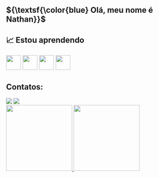 <h2> ${\textsf{\color{blue} Olá, meu nome é Nathan}}$ <h2/>

:chart_with_upwards_trend: **Estou aprendendo**

<img loading="lazy" src="https://cdn.jsdelivr.net/gh/devicons/devicon@latest/icons/javascript/javascript-plain.svg" width="40" height="40"/>
<img loading="lazy" src="https://cdn.jsdelivr.net/gh/devicons/devicon@latest/icons/git/git-original.svg" width="40" height="40"/>
<img loading="lazy" src="https://cdn.jsdelivr.net/gh/devicons/devicon@latest/icons/html5/html5-original.svg" width="40" height="40"/>         
<img loading="lazy" src="https://cdn.jsdelivr.net/gh/devicons/devicon@latest/icons/css3/css3-original.svg" width="40" height="40"/>

## Contatos:
<div>
<a href = "mailto:rozorinho@gmail.com"><img loading="lazy" src="https://img.shields.io/badge/Gmail-D14836?style=for-the-badge&logo=gmail&logoColor=white" target="_blank"></a>
<a href="https://www.linkedin.com/in/nathan-siqueira-a517532b9/" target="_blank"><img loading="lazy" src="https://img.shields.io/badge/-LinkedIn-%230077B5?style=for-the-badge&logo=linkedin&logoColor=white" target="_blank"></a>   
</div>


<div>
<a href="https://github.com/Nathan-runner">
<img loading="lazy" height="180em" src="https://github-readme-stats.vercel.app/api/top-langs/?username=Nathan-runner&layout=compact&langs_count=7&theme=dracula"/>
<img loading="lazy" height="180em" src="https://github-readme-stats.vercel.app/api?username=Nathan-runner&show_icons=true&theme=dracula&include_all_commits=true&count_private=true"/>
</div>
<!--
**Nathan-runner/Nathan-runner** is a ✨ _special_ ✨ repository because its `README.md` (this file) appears on your GitHub profile.

Here are some ideas to get you started:

- 🔭 I’m currently working on ...
- 🌱 I’m currently learning ...
- 👯 I’m looking to collaborate on ...
- 🤔 I’m looking for help with ...
- 💬 Ask me about ...
- 📫 How to reach me: ...
- 😄 Pronouns: ...
- ⚡ Fun fact: ...
-->
